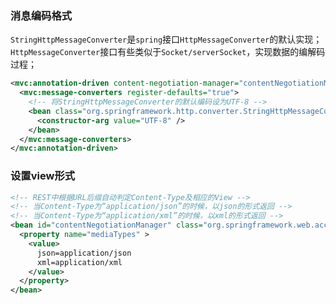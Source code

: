 ### 消息编码格式
`StringHttpMessageConverter`是`spring`接口`HttpMessageConverter`的默认实现；`HttpMessageConverter`接口有些类似于`Socket/serverSocket`，实现数据的编解码过程；

```xml
<mvc:annotation-driven content-negotiation-manager="contentNegotiationManager">
  <mvc:message-converters register-defaults="true">
    <!-- 将StringHttpMessageConverter的默认编码设为UTF-8 -->
    <bean class="org.springframework.http.converter.StringHttpMessageConverter">
      <constructor-arg value="UTF-8" />
    </bean>
  </mvc:message-converters>
</mvc:annotation-driven>
```
### 设置view形式
```xml
<!-- REST中根据URL后缀自动判定Content-Type及相应的View -->
<!-- 当Content-Type为“application/json”的时候，以json的形式返回 -->
<!-- 当Content-Type为“application/xml”的时候，以xml的形式返回 -->
<bean id="contentNegotiationManager" class="org.springframework.web.accept.ContentNegotiationManagerFactoryBean">
  <property name="mediaTypes" >
    <value>
      json=application/json
      xml=application/xml
    </value>
  </property>
</bean>
```
